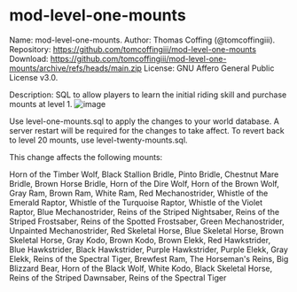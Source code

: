 # mod-level-one-mounts

Name: mod-level-one-mounts.
Author: Thomas Coffing (@tomcoffingiii).
Repository: https://github.com/tomcoffingiii/mod-level-one-mounts
Download: https://github.com/tomcoffingiii/mod-level-one-mounts/archive/refs/heads/main.zip
License: GNU Affero General Public License v3.0.

Description: SQL to allow players to learn the initial riding skill and purchase mounts at level 1.
![image](https://github.com/user-attachments/assets/f57703d1-da70-4c02-b5f6-c3b21f176d37)

Use level-one-mounts.sql to apply the changes to your world database.  A server restart will be required for the changes to take affect.  To revert back to level 20 mounts, use level-twenty-mounts.sql.

This change affects the following mounts: 

Horn of the Timber Wolf, 
Black Stallion Bridle, 
Pinto Bridle, 
Chestnut Mare Bridle, 
Brown Horse Bridle, 
Horn of the Dire Wolf, 
Horn of the Brown Wolf, 
Gray Ram, 
Brown Ram, 
White Ram, 
Red Mechanostrider, 
Whistle of the Emerald Raptor, 
Whistle of the Turquoise Raptor, 
Whistle of the Violet Raptor, 
Blue Mechanostrider, 
Reins of the Striped Nightsaber, 
Reins of the Striped Frostsaber, 
Reins of the Spotted Frostsaber, 
Green Mechanostrider, 
Unpainted Mechanostrider, 
Red Skeletal Horse, 
Blue Skeletal Horse, 
Brown Skeletal Horse, 
Gray Kodo, 
Brown Kodo, 
Brown Elekk, 
Red Hawkstrider, 
Blue Hawkstrider, 
Black Hawkstrider, 
Purple Hawkstrider, 
Purple Elekk, 
Gray Elekk, 
Reins of the Spectral Tiger, 
Brewfest Ram, 
The Horseman's Reins, 
Big Blizzard Bear, 
Horn of the Black Wolf, 
White Kodo, 
Black Skeletal Horse, 
Reins of the Striped Dawnsaber, 
Reins of the Spectral Tiger
